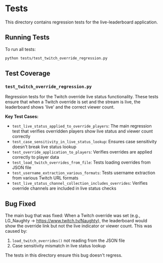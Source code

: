 # Tests

This directory contains regression tests for the live-leaderboard application.

## Running Tests

To run all tests:
```bash
python tests/test_twitch_override_regression.py
```

## Test Coverage

### `test_twitch_override_regression.py`
Regression tests for the Twitch override live status functionality. These tests ensure that when a Twitch override is set and the stream is live, the leaderboard shows 'live' and the correct viewer count.

**Key Test Cases:**
- `test_live_status_applied_to_override_players`: The main regression test that verifies overridden players show live status and viewer count correctly
- `test_case_sensitivity_in_live_status_lookup`: Ensures case sensitivity doesn't break live status lookup
- `test_override_application_to_players`: Verifies overrides are applied correctly to player data
- `test_load_twitch_overrides_from_file`: Tests loading overrides from JSON file
- `test_username_extraction_various_formats`: Tests username extraction from various Twitch URL formats
- `test_live_status_channel_collection_includes_overrides`: Verifies override channels are included in live status checks

## Bug Fixed

The main bug that was fixed: When a Twitch override was set (e.g., LG_Naughty -> https://www.twitch.tv/Naughty), the leaderboard would show the override link but not the live indicator or viewer count. This was caused by:

1. `load_twitch_overrides()` not reading from the JSON file
2. Case sensitivity mismatch in live status lookup

The tests in this directory ensure this bug doesn't regress.